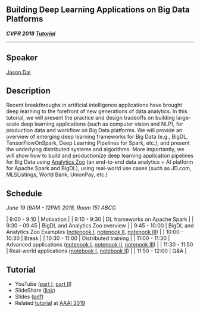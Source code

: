 ## Building Deep Learning Applications on Big Data Platforms
**_CVPR 2018 [Tutorial](http://cvpr2018.thecvf.com/program/tutorials)_**

___

## Speaker
[Jason Dai](https://www.linkedin.com/in/jasondai/)

## Description
Recent breakthroughs in artificial intelligence applications have brought deep learning to the forefront of new generations of data analytics. In this tutorial, we will present the practice and design tradeoffs on building large-scale deep learning applications (such as computer vision and NLP), for production data and workflow on Big Data platforms. We will provide an overview of emerging deep learning frameworks for Big Data (e.g., BigDL, TensorFlowOnSpark, Deep Learning Pipelines for Spark, etc.), and present the underlying distributed systems and algorithms. More importantly, we will show how to build and productionize deep learning application pipelines for Big Data using [Analytics Zoo](https://github.com/intel-analytics/analytics-zoo) (an end-to-end data analytics + AI platform for Apache Spark and BigDL), using real-world use cases (such as JD.com, MLSListings, World Bank, UnionPay, etc.) 

## Schedule
_June 19 (9AM - 12PM) 2018, Room 151 ABCG_

| 9:00 - 9:10   | Motivation |
| 9:10 - 9:30   | DL frameworks on Apache Spark |
| 9:30 - 09:45  | BigDL and Analytics Zoo overview |
| 9:45 - 10:00  | BigDL and Analytics Zoo Examples ([notenook I](https://github.com/intel-analytics/analytics-zoo/blob/master/apps/dogs-vs-cats/transfer-learning.ipynb), [notenook II](https://github.com/intel-analytics/analytics-zoo/blob/master/apps/object-detection/object-detection.ipynb), [notenook III](https://github.com/intel-analytics/analytics-zoo/blob/master/apps/tfnet/image_classification_inference.ipynb)) |
| 10:00 - 10:30 | Break |
| 10:30 - 11:00 | Distributed training |
| 11:00 - 11:30 | Advanced applications ([notenook I](https://github.com/intel-analytics/analytics-zoo/blob/master/apps/variational-autoencoder/using_variational_autoencoder_to_generate_digital_numbers.ipynb), [notenook II](https://github.com/intel-analytics/analytics-zoo/blob/master/apps/variational-autoencoder/using_variational_autoencoder_to_generate_faces.ipynb), [notenook III](https://github.com/intel-analytics/analytics-zoo/blob/master/apps/recommendation/ncf-explicit-feedback.ipynb)) |
| 11:30 - 11:50 | Real-world applications ([notebook I](https://github.com/intel-analytics/analytics-zoo/blob/master/apps/image-similarity/Image%20similarity.ipynb), [notebook II](https://github.com/intel-analytics/analytics-zoo/blob/master/apps/fraud-detection/fraud-detection.ipynb)) |
| 11:50 - 12:00 | Q&A |

## Tutorial
* YouTube ([part I](https://www.youtube.com/watch?v=qrNMqsDPVkE), [part II](https://www.youtube.com/watch?v=zkP2ETLH_kg))
* SlideShare ([link](https://www.slideshare.net/jason-dai/build-deep-learning-applications-for-big-data-platforms-104887328))
* Slides ([pdf](slides/BigData_DL_Jason-CVPR.pdf))
* Related [tutorial](https://jason-dai.github.io/aaai2019) at [AAAI 2019](https://aaai.org/Conferences/AAAI-19/aaai19tutorials/#sp2)
